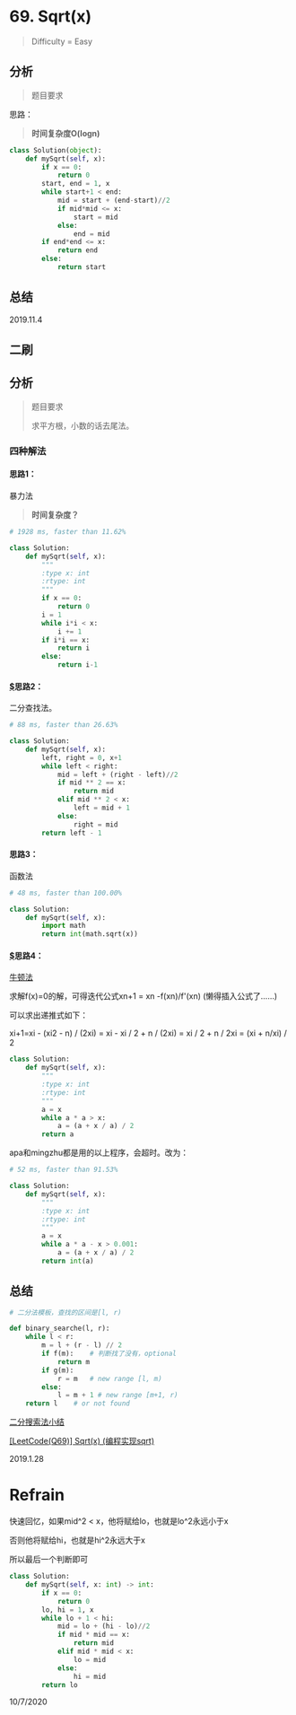 # 69. Sqrt(x)
> Difficulty = Easy


## 分析

> 题目要求
> 
> 

思路：


> **时间复杂度O(logn)**

```python
class Solution(object):
    def mySqrt(self, x):
        if x == 0:
            return 0
        start, end = 1, x
        while start+1 < end:
            mid = start + (end-start)//2
            if mid*mid <= x:
                start = mid
            else:
                end = mid
        if end*end <= x:
            return end
        else:
            return start
```

## 总结

2019.11.4

二刷
----


## 分析

> 题目要求
> 
> 求平方根，小数的话去尾法。

### 四种解法

#### 思路1：

暴力法

> **时间复杂度？**

```python
# 1928 ms, faster than 11.62%

class Solution:
	def mySqrt(self, x):
		"""
		:type x: int
		:rtype: int
		"""
		if x == 0:
			return 0
		i = 1
		while i*i < x:
			i += 1
		if i*i == x:
			return i
		else:
			return i-1
```

#### [$](https://blog.csdn.net/fuxuemingzhu/article/details/79254648)思路2：

二分查找法。

```python
# 88 ms, faster than 26.63%

class Solution:
    def mySqrt(self, x):
        left, right = 0, x+1
        while left < right:
            mid = left + (right - left)//2
            if mid ** 2 == x:
                return mid
            elif mid ** 2 < x:
                left = mid + 1
            else:
                right = mid
        return left - 1
```


#### 思路3：

函数法

```python
# 48 ms, faster than 100.00%

class Solution:
    def mySqrt(self, x):
        import math
        return int(math.sqrt(x))
```


#### [$](http://www.cnblogs.com/grandyang/p/4346413.html)思路4：

[牛顿法](https://zh.wikipedia.org/wiki/%E7%89%9B%E9%A1%BF%E6%B3%95)

求解f(x)=0的解，可得迭代公式xn+1 = xn -f(xn)/f'(xn)
(懒得插入公式了……)

可以求出递推式如下：

xi+1=xi - (xi2 - n) / (2xi) = xi - xi / 2 + n / (2xi) = xi / 2 + n / 2xi = (xi + n/xi) / 2


```python
class Solution:
	def mySqrt(self, x):
		"""
		:type x: int
		:rtype: int
		"""
		a = x
		while a * a > x:
			a = (a + x / a) / 2
		return a
```

apa和mingzhu都是用的以上程序，会超时。改为：

```python
# 52 ms, faster than 91.53%

class Solution:
    def mySqrt(self, x):
        """
        :type x: int
        :rtype: int
        """
        a = x
        while a * a - x > 0.001:
            a = (a + x / a) / 2
        return int(a)
```

## 总结

```python
# 二分法模板，查找的区间是[l, r)

def binary_searche(l, r):
	while l < r:
		m = l + (r - l) // 2
		if f(m):	# 判断找了没有，optional
			return m
		if g(m):
			r = m   # new range [l, m)
		else:
			l = m + 1 # new range [m+1, r)
	return l	# or not found
```

[二分搜索法小结](http://www.cnblogs.com/grandyang/p/6854825.html)

[[LeetCode(Q69)] Sqrt(x) (编程实现sqrt)](http://www.cnblogs.com/AnnieKim/archive/2013/04/18/3028607.html)


2019.1.28



# Refrain

快速回忆，如果mid^2 < x，他将赋给lo，也就是lo^2永远小于x

否则他将赋给hi，也就是hi^2永远大于x

所以最后一个判断即可

```python
class Solution:
    def mySqrt(self, x: int) -> int:
        if x == 0:
            return 0
        lo, hi = 1, x
        while lo + 1 < hi:
            mid = lo + (hi - lo)//2
            if mid * mid == x:
                return mid
            elif mid * mid < x:
                lo = mid
            else:
                hi = mid
        return lo
```

10/7/2020